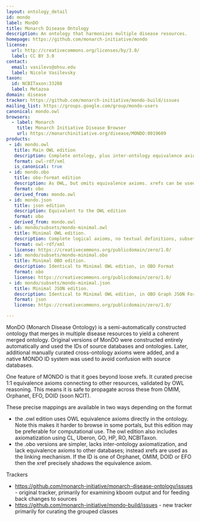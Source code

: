 ```yaml
---
layout: ontology_detail
id: mondo
label: MonDO
title: Monarch Disease Ontology
description: An ontology that harmonizes multiple disease resources.
homepage: https://github.com/monarch-initiative/mondo
license:
  url: http://creativecommons.org/licenses/by/3.0/
  label: CC BY 3.0
contact:
  email: vasilevs@ohsu.edu
  label: Nicole Vasilevsky
taxon:
  id: NCBITaxon:33208
  label: Metazoa
domain: disease
tracker: https://github.com/monarch-initiative/mondo-build/issues
mailing_list: https://groups.google.com/group/mondo-users
canonical: mondo.owl
browsers:
  - label: Monarch
    title: Monarch Initiative Disease Browser
    url: https://monarchinitiative.org/disease/MONDO:0019609
products:
 - id: mondo.owl
   title: Main OWL edition
   description: Complete ontology, plus inter-ontology equivalence axioms. Uses MONDO IDs.
   format: owl-rdf/xml
   is_canonical: true
 - id: mondo.obo
   title: obo-format edition
   description: As OWL, but omits equivalence axioms. xrefs can be used as proxy for equivalence. Uses MONDO IDs
   format: obo
   derived_from: mondo.owl
 - id: mondo.json
   title: json edition
   description: Equivalent to the OWL edition
   format: obo
   derived_from: mondo.owl
 - id: mondo/subsets/mondo-minimal.owl
   title: Minimal OWL edition.
   description: Complete logical axioms, no textual definitions, subsets
   format: owl-rdf/xml
   license: https://creativecommons.org/publicdomain/zero/1.0/
 - id: mondo/subsets/mondo-minimal.obo
   title: Minimal OBO edition.
   description: Identical to Minimal OWL edition, in OBO Format
   format: obo
   license: https://creativecommons.org/publicdomain/zero/1.0/
 - id: mondo/subsets/mondo-minimal.json
   title: Minimal JSON edition.
   description: Identical to Minimal OWL edition, in OBO Graph JSON Format
   format: json
   license: https://creativecommons.org/publicdomain/zero/1.0/

---
```


MonDO (Monarch Disease Ontology) is a semi-automatically constructed ontology that merges in multiple disease resources to yield a coherent merged ontology. Original versions of MonDO were constructed entirely automatically and used the IDs of source databases and ontologies. Later, additional manually curated cross-ontology axioms were added, and a native MONDO ID system was used to avoid confusion with source databases.

One feature of MONDO is that it goes beyond loose xrefs. It curated precise 1:1 equivalence axioms connecting to other resources, validated by OWL reasoning. This means it is safe to propagate across these from OMIM, Orphanet, EFO, DOID (soon NCIT).

These precise mappings are available in two ways depending on the format

 - the .owl edition uses OWL equivalence axioms directly in the ontology. Note this makes it harder to browse in some portals, but this edition may be preferable for computational use. The owl edition also includes axiomatization using CL, Uberon, GO, HP, RO, NCBITaxon.
 - the .obo versions are simpler, lacks inter-ontology axiomatization, and lack equivalence axioms to other databases; instead xrefs are used as the linking mechanism. If the ID is one of Orphanet, OMIM, DOID or EFO then the xref precisely shadows the equivalence axiom.
  
Trackers

 - https://github.com/monarch-initiative/monarch-disease-ontology/issues - original tracker, primarily for examining kboom output and for feeding back changes to sources
 - https://github.com/monarch-initiative/mondo-build/issues - new tracker primarily for curating the grouped classes
